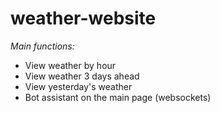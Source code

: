 # weather-website

*Main functions:*
+ View weather by hour
+ View weather 3 days ahead
+ View yesterday's weather
+ Bot assistant on the main page (websockets)


